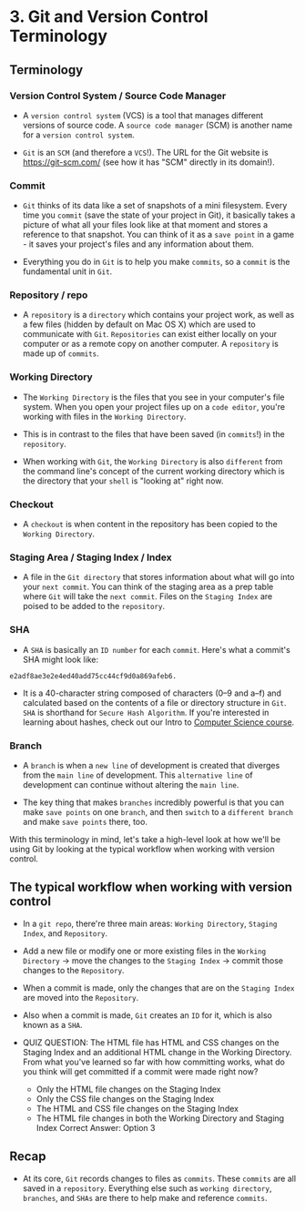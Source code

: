 # 3. Git and Version Control Terminology
## Terminology
### Version Control System / Source Code Manager
- A `version control system` (VCS) is a tool that manages different versions of source code. A `source code manager` (SCM) is another name for a `version control system`.

- `Git` is an `SCM` (and therefore a `VCS`!). The URL for the Git website is https://git-scm.com/ (see how it has "SCM" directly in its domain!).

### Commit
- `Git` thinks of its data like a set of snapshots of a mini filesystem. Every time you `commit` (save the state of your project in Git), it basically takes a picture of what all your files look like at that moment and stores a reference to that snapshot. You can think of it as a `save point` in a game - it saves your project's files and any information about them.

- Everything you do in `Git` is to help you make `commits`, so a `commit` is the fundamental unit in `Git`.

### Repository / repo
- A `repository` is a `directory` which contains your project work, as well as a few files (hidden by default on Mac OS X) which are used to communicate with `Git`. `Repositories` can exist either locally on your computer or as a remote copy on another computer. A `repository` is made up of `commits`.

### Working Directory
- The `Working Directory` is the files that you see in your computer's file system. When you open your project files up on a `code editor`, you're working with files in the `Working Directory`.

- This is in contrast to the files that have been saved (in `commits`!) in the `repository`.

- When working with `Git`, the `Working Directory` is also `different` from the command line's concept of the current working directory which is the directory that your `shell` is "looking at" right now.

### Checkout
- A `checkout` is when content in the repository has been copied to the `Working Directory`.

### Staging Area / Staging Index / Index
- A file in the `Git directory` that stores information about what will go into your `next commit`. You can think of the staging area as a prep table where `Git` will take the `next commit`. Files on the `Staging Index` are poised to be added to the `repository`.

### SHA
- A `SHA` is basically an `ID number` for each `commit`. Here's what a commit's SHA might look like: 
```
e2adf8ae3e2e4ed40add75cc44cf9d0a869afeb6.
```

- It is a 40-character string composed of characters (0–9 and a–f) and calculated based on the contents of a file or directory structure in `Git`. `SHA` is shorthand for `Secure Hash Algorithm`. If you're interested in learning about hashes, check out our Intro to [Computer Science course](https://www.udacity.com/course/intro-to-computer-science--cs101).

### Branch
- A `branch` is when a `new line` of development is created that diverges from the `main line` of development. This `alternative line` of development can continue without altering the `main line`.

- The key thing that makes `branches` incredibly powerful is that you can make `save points` on one `branch`, and then `switch` to a `different branch` and make `save points` there, too.

With this terminology in mind, let's take a high-level look at how we'll be using Git by looking at the typical workflow when working with version control.

## The typical workflow when working with version control
- In a `git repo`, there're three main areas: `Working Directory`, `Staging Index`, and `Repository`.
- Add a new file or modify one or more existing files in the `Working Directory` -> move the changes to the `Staging Index` -> commit those changes to the `Repository`.
- When a commit is made, only the changes that are on the `Staging Index` are moved into the `Repository`.
- Also when a commit is made, `Git` creates an `ID` for it, which is also known as a `SHA`.

- QUIZ QUESTION: The HTML file has HTML and CSS changes on the Staging Index and an additional HTML change in the Working Directory. From what you've learned so far with how committing works, what do you think will get committed if a commit were made right now?
  - Only the HTML file changes on the Staging Index
  - Only the CSS file changes on the Staging Index
  - The HTML and CSS file changes on the Staging Index
  - The HTML file changes in both the Working Directory and Staging Index
  Correct Answer: Option 3

## Recap
- At its core, `Git` records changes to files as `commits`. These `commits` are all saved in a `repository`. Everything else such as `working directory`, `branches`, and `SHAs` are there to help make and reference `commits`.